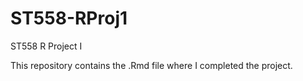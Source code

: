 # ST558-RProj1
ST558 R Project I

This repository contains the .Rmd file where I completed the project.